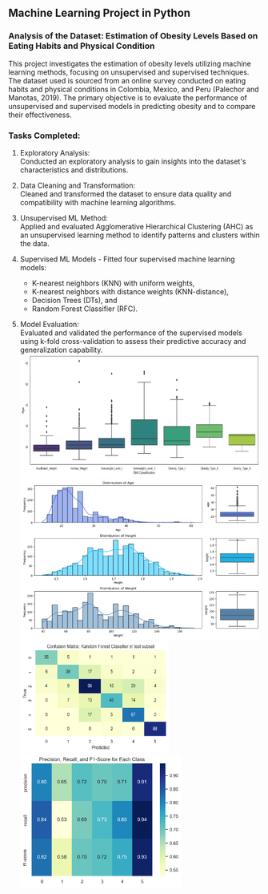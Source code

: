 ## Machine Learning Project in Python
### Analysis of the Dataset: Estimation of Obesity Levels Based on Eating Habits and Physical Condition
This project investigates the estimation of obesity levels utilizing machine learning methods, focusing on unsupervised and supervised techniques. 
The dataset used is sourced from an online survey conducted on eating habits and physical conditions in Colombia, Mexico, and Peru (Palechor and Manotas, 2019). 
The primary objective is to evaluate the performance of unsupervised and supervised models in predicting obesity and to compare their effectiveness.

### Tasks Completed:
1. Exploratory Analysis:    
Conducted an exploratory analysis to gain insights into the dataset's characteristics and distributions.

2. Data Cleaning and Transformation:  
Cleaned and transformed the dataset to ensure data quality and compatibility with machine learning algorithms.

3. Unsupervised ML Method:  
Applied and evaluated Agglomerative Hierarchical Clustering (AHC) as an unsupervised learning method to identify patterns and clusters within the data.

4. Supervised ML Models - Fitted four supervised machine learning models:  
     - K-nearest neighbors (KNN) with uniform weights,
     - K-nearest neighbors with distance weights (KNN-distance),
     - Decision Trees (DTs), and
     - Random Forest Classifier (RFC).

5. Model Evaluation:  
Evaluated and validated the performance of the supervised models using k-fold cross-validation to assess their predictive accuracy and generalization capability.
![](/img/Boxplots.png)
![](/img/Distribution.png)
![](/img/ConfusionMatrixTest.png)    ![](/img/ScoresTest.png)
